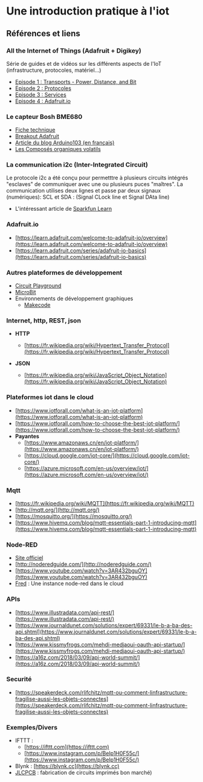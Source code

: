 # Une introduction pratique à l'iot


## **Références et liens**

### All the Internet of Things (Adafruit + Digikey)
Série de guides et de vidéos sur les différents aspects de l'IoT (infrastructure, protocoles, matériel...)

* [Episode 1 : Transports - Power, Distance, and Bit](https://learn.adafruit.com/alltheiot-transports)
* [Episode 2 : Protocoles](https://learn.adafruit.com/alltheiot-protocols)
* [Episode 3 : Services](https://www.youtube.com/watch?v=29iR-AzbNSA)
* [Episode 4 : Adafruit.io](https://www.youtube.com/watch?v=yRqazWCtSgI)

### Le capteur Bosh BME680

* [Fiche technique](https://cdn-shop.adafruit.com/product-files/3660/BME680.pdf)
* [Breakout Adafruit](https://learn.adafruit.com/adafruit-bme680-humidity-temperature-barometic-pressure-voc-gas)
* [Article du blog Arduino103 (en français)](https://arduino103.blogspot.com/2018/03/le-bme680-senseur-environnemental.html)
* [Les Composés organiques volatils](https://fr.wikipedia.org/wiki/Compos%C3%A9_organique_volatil)

### La communication i2c (Inter-Integrated Circuit)

Le protocole i2c a été conçu pour permetttre à plusieurs circuits intégrés "esclaves" de communiquer avec une ou plusieurs puces "maîtres".
La communication utilises deux lignes et passe par deux signaux (numériques): SCL et SDA : (Signal CLock line et Signal DAta line)

* L'intéressant article de [Sparkfun Learn](https://learn.sparkfun.com/tutorials/i2c/all)

### **Adafruit.io**

*   [https://learn.adafruit.com/welcome-to-adafruit-io/overview](https://learn.adafruit.com/welcome-to-adafruit-io/overview)
*   [https://learn.adafruit.com/series/adafruit-io-basics](https://learn.adafruit.com/series/adafruit-io-basics) 

### Autres plateformes de développement 

* [Circuit Playground](https://www.adafruit.com/product/3333)
* [MicroBit](https://www.microbit.org/)
* Environnements de développement graphiques
  * [Makecode](https://www.microsoft.com/en-us/makecode?rtc=1)


### **Internet, http, REST, json**

- **HTTP**
  *   [https://fr.wikipedia.org/wiki/Hypertext_Transfer_Protocol](https://fr.wikipedia.org/wiki/Hypertext_Transfer_Protocol)

- **JSON**
  *   [https://fr.wikipedia.org/wiki/JavaScript_Object_Notation](https://fr.wikipedia.org/wiki/JavaScript_Object_Notation) 

### **Plateformes iot dans le cloud**

*   [https://www.iotforall.com/what-is-an-iot-platform](https://www.iotforall.com/what-is-an-iot-platform) 
*   [https://www.iotforall.com/how-to-choose-the-best-iot-platform/](https://www.iotforall.com/how-to-choose-the-best-iot-platform/)
*   **Payantes**
    *   [https://www.amazonaws.cn/en/iot-platform/](https://www.amazonaws.cn/en/iot-platform/)
    *   [https://cloud.google.com/iot-core/](https://cloud.google.com/iot-core/) 
    *   [https://azure.microsoft.com/en-us/overview/iot/](https://azure.microsoft.com/en-us/overview/iot/) 

    		
### **Mqtt**
*   [https://fr.wikipedia.org/wiki/MQTT](https://fr.wikipedia.org/wiki/MQTT) 
*   [http://mqtt.org/](http://mqtt.org/)
*   [https://mosquitto.org/](https://mosquitto.org/)
*   [https://www.hivemq.com/blog/mqtt-essentials-part-1-introducing-mqtt](https://www.hivemq.com/blog/mqtt-essentials-part-1-introducing-mqtt) 

### **Node-RED**
*   [Site officiel](https://nodered.org/) 
*   [http://noderedguide.com/](http://noderedguide.com/) 
*   [https://www.youtube.com/watch?v=3AR432bguOY](https://www.youtube.com/watch?v=3AR432bguOY)
*   [Fred](https://fred.sensetecnic.com/) : Une instance node-red dans le cloud

### **APIs**
*   [https://www.illustradata.com/api-rest/](https://www.illustradata.com/api-rest/)
*   [https://www.journaldunet.com/solutions/expert/69331/le-b-a-ba-des-api.shtml](https://www.journaldunet.com/solutions/expert/69331/le-b-a-ba-des-api.shtml)
*   [https://www.kissmyfrogs.com/mehdi-medjaoui-oauth-api-startup/](https://www.kissmyfrogs.com/mehdi-medjaoui-oauth-api-startup/) 
*   [https://a16z.com/2018/03/09/api-world-summit/](https://a16z.com/2018/03/09/api-world-summit/) 

### **Securité**
*   [https://speakerdeck.com/rlifchitz/mqtt-ou-comment-linfrastructure-fragilise-aussi-les-objets-connectes](https://speakerdeck.com/rlifchitz/mqtt-ou-comment-linfrastructure-fragilise-aussi-les-objets-connectes) 

### **Exemples/Divers**
*   IFTTT :
    *   [https://ifttt.com](https://ifttt.com) 
    *   [https://www.instagram.com/p/BeIp1H0F55c/](https://www.instagram.com/p/BeIp1H0F55c/) 
*   Blynk : [https://blynk.cc](https://blynk.cc) 
*   [JLCPCB](https://jlcpcb.com/) : fabrication de circuits imprimés bon marché)

<!-- Docs to Markdown version 1.0β15 -->

